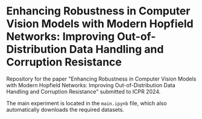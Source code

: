 # Enhancing Robustness in Computer Vision Models with Modern Hopfield Networks: Improving Out-of-Distribution Data Handling and Corruption Resistance
Repository for the paper "Enhancing Robustness in Computer Vision Models with Modern Hopfield Networks: Improving Out-of-Distribution Data Handling and Corruption Resistance" submitted to ICPR 2024. 

The main experiment is located in the `main.ipynb` file, which also automatically downloads the required datasets.
